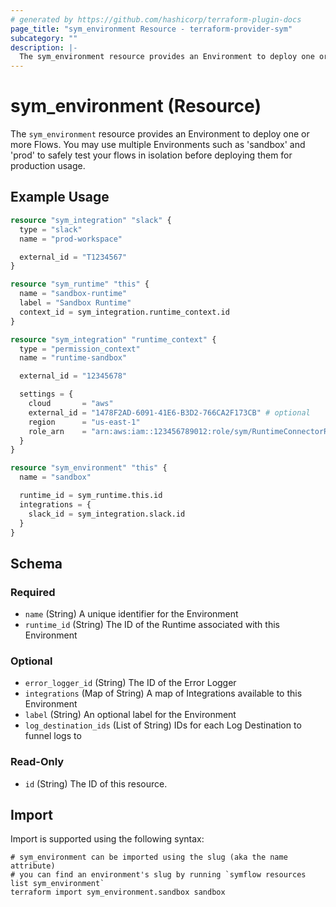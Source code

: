 ```yaml
---
# generated by https://github.com/hashicorp/terraform-plugin-docs
page_title: "sym_environment Resource - terraform-provider-sym"
subcategory: ""
description: |-
  The sym_environment resource provides an Environment to deploy one or more Flows. You may use multiple Environments such as 'sandbox' and 'prod' to safely test your flows in isolation before deploying them for production usage.
---
```


# sym_environment (Resource)

The `sym_environment` resource provides an Environment to deploy one or more Flows. You may use multiple Environments such as 'sandbox' and 'prod' to safely test your flows in isolation before deploying them for production usage.

## Example Usage

```terraform
resource "sym_integration" "slack" {
  type = "slack"
  name = "prod-workspace"

  external_id = "T1234567"
}

resource "sym_runtime" "this" {
  name = "sandbox-runtime"
  label = "Sandbox Runtime"
  context_id = sym_integration.runtime_context.id
}

resource "sym_integration" "runtime_context" {
  type = "permission_context"
  name = "runtime-sandbox"

  external_id = "12345678"

  settings = {
    cloud       = "aws"
    external_id = "1478F2AD-6091-41E6-B3D2-766CA2F173CB" # optional
    region      = "us-east-1"
    role_arn    = "arn:aws:iam::123456789012:role/sym/RuntimeConnectorRole"
  }
}

resource "sym_environment" "this" {
  name = "sandbox"

  runtime_id = sym_runtime.this.id
  integrations = {
    slack_id = sym_integration.slack.id
  }
}
```

<!-- schema generated by tfplugindocs -->
## Schema

### Required

- `name` (String) A unique identifier for the Environment
- `runtime_id` (String) The ID of the Runtime associated with this Environment

### Optional

- `error_logger_id` (String) The ID of the Error Logger
- `integrations` (Map of String) A map of Integrations available to this Environment
- `label` (String) An optional label for the Environment
- `log_destination_ids` (List of String) IDs for each Log Destination to funnel logs to

### Read-Only

- `id` (String) The ID of this resource.

## Import

Import is supported using the following syntax:

```shell
# sym_environment can be imported using the slug (aka the name attribute)
# you can find an environment's slug by running `symflow resources list sym_environment`
terraform import sym_environment.sandbox sandbox
```
